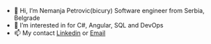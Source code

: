 - 👋 Hi, I’m Nemanja Petrovic(bicury) Software engineer from Serbia, Belgrade
- 👀 I’m interested in for C#, Angular, SQL and DevOps
- 📫 My contact <a href="https://www.linkedin.com/in/bicury">Linkedin</a> or <a href = "mailto: nemanja.petrovic.pr@gmail.com">Email</a>

<!---
bicury/bicury is a ✨ special ✨ repository because its `README.md` (this file) appears on your GitHub profile.
You can click the Preview link to take a look at your changes.
--->
